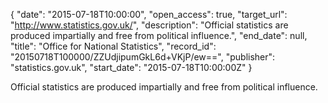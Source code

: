 {
  "date": "2015-07-18T10:00:00", 
  "open_access": true, 
  "target_url": "http://www.statistics.gov.uk/", 
  "description": "Official statistics are produced impartially and free from political influence.", 
  "end_date": null, 
  "title": "Office for National Statistics", 
  "record_id": "20150718T100000/ZZUdjipumGkL6d+VKjP/ew==", 
  "publisher": "statistics.gov.uk", 
  "start_date": "2015-07-18T10:00:00Z"
}

Official statistics are produced impartially and free from political influence.